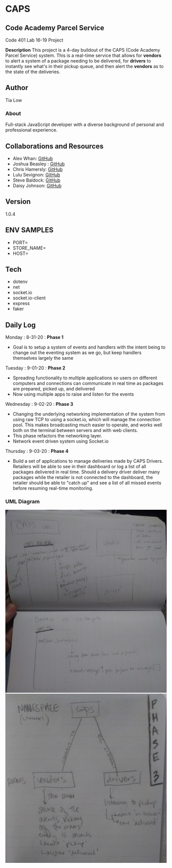 # CAPS
## Code Academy Parcel Service

Code 401 Lab 16-19 Project

**Description**
This project is a 4-day buildout of the CAPS (Code Academy Parcel Service) system. This is a real-time service that allows for **vendors** to alert a system of a package needing to be delivered, for **drivers** to instantly see what's in their pickup queue, and then alert the **vendors** as to the state of the deliveries. 

## Author
Tia Low

### About
Full-stack JavaScript developer with a diverse background of personal and professional experience.

## Collaborations and Resources
- Alex Whan: [GitHub](https://github.com/alex-whan)
- Joshua Beasley : [GitHub](https://github.com/beasleyDOTcom)
- Chris Hamersly: [GitHub](https://github.com/christopherhamersly)
- Lulu Sevignon: [GitHub](https://github.com/luluse)
- Steve Baldock: [GitHub](https://github.com/SBALDOCK)
- Daisy Johnson: [GitHub](https://github.com/daisyjanejohnson)


## Version
1.0.4

## ENV SAMPLES
- PORT=
- STORE_NAME=
- HOST=

## Tech
- dotenv
- net
- socket.io
- socket.io-client
- express
- faker

<!-- ## Domain Modeling -->

## Daily Log
Monday : 8-31-20 : **Phase 1**
- Goal is to setup a system of events and handlers with the intent being to change out the eventing system as we go, but keep handlers themselves largely the same  

Tuesday : 9-01-20 : **Phase 2**
- Spreading functionality to multiple applications so users on different computers and connections can communicate in real time as packages are prepared, picked up, and delivered
- Now using multiple apps to raise and listen for the events

Wednesday : 9-02-20 : **Phase 3**
- Changing the underlying networking implementation of the system from using raw TCP to using a socket.io, which will manage the connection pool. This makes broadcasting much easier to operate, and works well both on the terminal between servers and with web clients.
- This phase refactors the networking layer. 
- Network event driven system using Socket.io 

Thursday : 9-03-20 : **Phase 4**
- Build a set of applications to manage deliveries made by CAPS Drivers. Retailers will be able to see in their dashboard or log a list of all packages delivered in real time. Should a delivery driver deliver many packages while the retailer is not connected to the dashboard, the retailer should be able to "catch up" and see a list of all missed events before resuming real-time monitoring.

<!-- ### Swagger Hub Documentation
https://app.swaggerhub.com/apis/TiaLow/online-store/0.1#/info -->

### UML Diagram
![UML Diagram](./img/UML.png)
![UML Diagram 2](./img/UML2.png)

